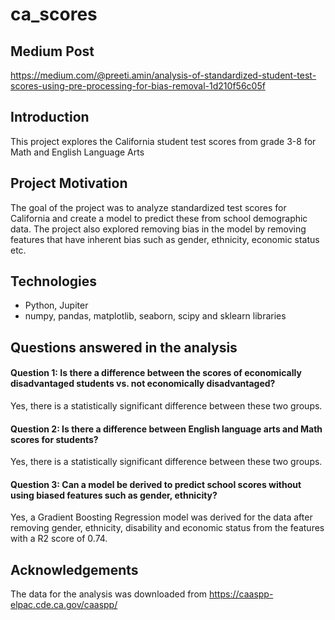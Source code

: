 # ca_scores

## Medium Post

https://medium.com/@preeti.amin/analysis-of-standardized-student-test-scores-using-pre-processing-for-bias-removal-1d210f56c05f

## Introduction

This project explores the California student test scores from grade 3-8 for Math and English Language Arts

## Project Motivation

The goal of the project was to analyze standardized test scores for California and create a model to predict these from school demographic data. The project also explored removing bias in the model by removing features that have inherent bias such as gender, ethnicity, economic status etc.

## Technologies

* Python, Jupiter
* numpy, pandas, matplotlib, seaborn, scipy and sklearn libraries

## Questions answered in the analysis

#### Question 1: Is there a difference between the scores of economically disadvantaged students vs. not economically disadvantaged?
Yes, there is a statistically significant difference between these two groups.

#### Question 2: Is there a difference between English language arts and Math scores for students?
Yes, there is a statistically significant difference between these two groups.

#### Question 3: Can a model be derived to predict school scores without using biased features such as gender, ethnicity?
Yes, a Gradient Boosting Regression model was derived for the data after removing gender, ethnicity, disability and economic status from the features with a R2 score of 0.74.

## Acknowledgements
The data for the analysis was downloaded from https://caaspp-elpac.cde.ca.gov/caaspp/
